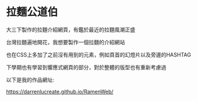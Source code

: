 # 拉麵公道伯

大三下製作的拉麵介紹網頁，有鑑於最近的拉麵風潮正盛

台灣拉麵遍地開花，我想要製作一個拉麵的介紹網站

也在CSS上多加了之前沒有用到的元素，例如頁首的幻燈片以及旁邊的HASHTAG

下學期也有學習到響應式網頁的部分，對於整體的版型也有重新考慮過

以下是我的作品網址:

https://darrenlucreate.github.io/RamenWeb/

